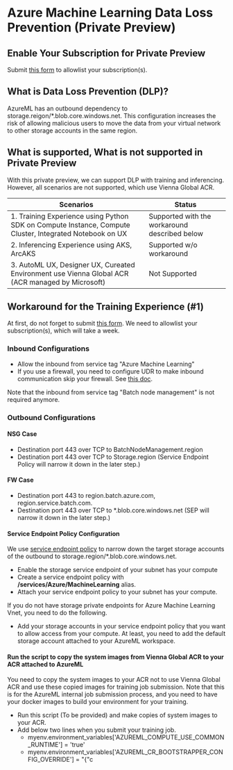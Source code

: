 # Azure Machine Learning Data Loss Prevention (Private Preview)

## Enable Your Subscription for Private Preview
Submit [this form]() to allowlist your subscription(s).

## What is Data Loss Prevention (DLP)?

AzureML has an outbound dependency to storage.reigon/*.blob.core.windows.net. This configuration increases the risk of allowing malicious users to move the data from your virtual network to other storage accounts in the same region.

## What is supported, What is not supported in Private Preview

With this private preview, we can support DLP with training and inferencing. However, all scenarios are not supported, which use Vienna Global ACR.

|Scenarios|Status
|---|---|
|1. Training Experience using Python SDK on Compute Instance, Compute Cluster, Integrated Notebook on UX|Supported with the workaround described below|---|
|2. Inferencing Experience using AKS, ArcAKS| Supported w/o workaround |
|3. AutoML UX, Designer UX, Cureated Environment use Vienna Global ACR (ACR managed by Microsoft) | Not Supported|

## Workaround for the Training Experience (#1)

At first, do not forget to submit [this form](). We need to allowlist your subscription(s), which will take a week.

### Inbound Configurations
* Allow the inbound from service tag "Azure Machine Learning"
* If you use a firewall, you need to configure UDR to make inbound communication skip your firewall. See [this doc](https://docs.microsoft.com/en-us/azure/machine-learning/how-to-secure-training-vnet?tabs=azure-studio%2Cipaddress#inbound-traffic).

Note that the inbound from service tag "Batch node management" is not required anymore.

### Outbound Configurations

#### NSG Case
* Destination port 443 over TCP to BatchNodeManagement.region 
* Destination port 443 over TCP to Storage.region (Service Endpoint Policy will narrow it down in the later step.) 

#### FW Case
* Destination port 443 to region.batch.azure.com, region.service.batch.com.
* Destination port 443 over TCP to *.blob.core.windows.net (SEP will narrow it down in the later step.)

#### Service Endpoint Policy Configuration

We use [service endpoint policy](https://docs.microsoft.com/en-us/azure/virtual-network/virtual-network-service-endpoint-policies-overview) to narrow down the target storage accounts of the outbound to storage.region/*.blob.core.windows.net.

* Enable the storage service endpoint of your subnet has your compute
* Create a service endpoint policy with **/services/Azure/MachineLearning** alias.
* Attach your service endpoint policy to your subnet has your compute.

If you do not have storage private endpoints for Azure Machine Learning Vnet, you need to do the following.
* Add your storage accounts in your service endpoint policy that you want to allow access from your compute. At least, you need to add the default storage account attached to your AzureML workspace.

#### Run the script to copy the system images from Vienna Global ACR to your ACR attached to AzureML

You need to copy the system images to your ACR not to use Vienna Global ACR and use these copied images for training job submission. Note that this is for the AzureML internal job submission process, and you need to have your docker images to build your environment for your training.

* Run this script (To be provided) and make copies of system images to your ACR.
* Add below two lines when you submit your training job.
  * myenv.environment_variables['AZUREML_COMPUTE_USE_COMMON_RUNTIME'] = 'true'
  * myenv.environment_variables['AZUREML_CR_BOOTSTRAPPER_CONFIG_OVERRIDE'] = "{\"c
